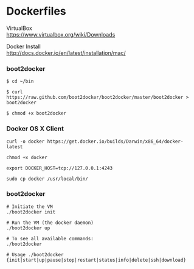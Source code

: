Dockerfiles
===========

VirtualBox    
https://www.virtualbox.org/wiki/Downloads

Docker Install    
http://docs.docker.io/en/latest/installation/mac/

### boot2docker
```
$ cd ~/bin

$ curl https://raw.github.com/boot2docker/boot2docker/master/boot2docker > boot2docker

$ chmod +x boot2docker
```

### Docker OS X Client
```
curl -o docker https://get.docker.io/builds/Darwin/x86_64/docker-latest

chmod +x docker

export DOCKER_HOST=tcp://127.0.0.1:4243

sudo cp docker /usr/local/bin/
```

### boot2docker
```
# Initiate the VM
./boot2docker init

# Run the VM (the docker daemon)
./boot2docker up

# To see all available commands:
./boot2docker

# Usage ./boot2docker {init|start|up|pause|stop|restart|status|info|delete|ssh|download}
```
